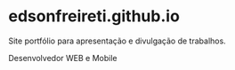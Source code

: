 # edsonfreireti.github.io
Site portfólio para apresentação e divulgação de trabalhos.

Desenvolvedor WEB e Mobile